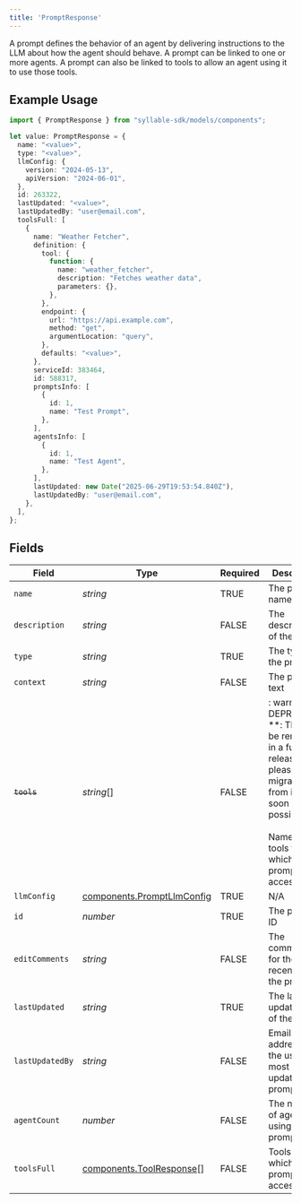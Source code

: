 ```yaml
---
title: 'PromptResponse'
---
```


A prompt defines the behavior of an agent by delivering instructions to the LLM about how the
agent should behave. A prompt can be linked to one or more agents. A prompt can also be linked to
tools to allow an agent using it to use those tools.

## Example Usage

```typescript
import { PromptResponse } from "syllable-sdk/models/components";

let value: PromptResponse = {
  name: "<value>",
  type: "<value>",
  llmConfig: {
    version: "2024-05-13",
    apiVersion: "2024-06-01",
  },
  id: 263322,
  lastUpdated: "<value>",
  lastUpdatedBy: "user@email.com",
  toolsFull: [
    {
      name: "Weather Fetcher",
      definition: {
        tool: {
          function: {
            name: "weather_fetcher",
            description: "Fetches weather data",
            parameters: {},
          },
        },
        endpoint: {
          url: "https://api.example.com",
          method: "get",
          argumentLocation: "query",
        },
        defaults: "<value>",
      },
      serviceId: 383464,
      id: 588317,
      promptsInfo: [
        {
          id: 1,
          name: "Test Prompt",
        },
      ],
      agentsInfo: [
        {
          id: 1,
          name: "Test Agent",
        },
      ],
      lastUpdated: new Date("2025-06-29T19:53:54.840Z"),
      lastUpdatedBy: "user@email.com",
    },
  ],
};
```

## Fields

| Field                                                                                                                                                                      | Type                                                                                                                                                                       | Required                                                                                                                                                                   | Description                                                                                                                                                                | Example                                                                                                                                                                    |
| -------------------------------------------------------------------------------------------------------------------------------------------------------------------------- | -------------------------------------------------------------------------------------------------------------------------------------------------------------------------- | -------------------------------------------------------------------------------------------------------------------------------------------------------------------------- | -------------------------------------------------------------------------------------------------------------------------------------------------------------------------- | -------------------------------------------------------------------------------------------------------------------------------------------------------------------------- |
| `name`                                                                                                                                                                     | *string*                                                                                                                                                                   | TRUE                                                                                                                                                         | The prompt name                                                                                                                                                            |                                                                                                                                                                            |
| `description`                                                                                                                                                              | *string*                                                                                                                                                                   | FALSE                                                                                                                                                         | The description of the prompt                                                                                                                                              |                                                                                                                                                                            |
| `type`                                                                                                                                                                     | *string*                                                                                                                                                                   | TRUE                                                                                                                                                         | The type of the prompt                                                                                                                                                     |                                                                                                                                                                            |
| `context`                                                                                                                                                                  | *string*                                                                                                                                                                   | FALSE                                                                                                                                                         | The prompt text                                                                                                                                                            |                                                                                                                                                                            |
| ~~`tools`~~                                                                                                                                                                | *string*[]                                                                                                                                                                 | FALSE                                                                                                                                                         | : warning: ** DEPRECATED **: This will be removed in a future release, please migrate away from it as soon as possible.<br/><br/>Names of the tools to which the prompt has access |                                                                                                                                                                            |
| `llmConfig`                                                                                                                                                                | [components.PromptLlmConfig](/sdk-docs/models/components/promptllmconfig)                                                                                                   | TRUE                                                                                                                                                         | N/A                                                                                                                                                                        |                                                                                                                                                                            |
| `id`                                                                                                                                                                       | *number*                                                                                                                                                                   | TRUE                                                                                                                                                         | The prompt ID                                                                                                                                                              |                                                                                                                                                                            |
| `editComments`                                                                                                                                                             | *string*                                                                                                                                                                   | FALSE                                                                                                                                                         | The comments for the most recent edit to the prompt                                                                                                                        |                                                                                                                                                                            |
| `lastUpdated`                                                                                                                                                              | *string*                                                                                                                                                                   | TRUE                                                                                                                                                         | The last updated date of the prompt                                                                                                                                        |                                                                                                                                                                            |
| `lastUpdatedBy`                                                                                                                                                            | *string*                                                                                                                                                                   | FALSE                                                                                                                                                         | Email address of the user who most recently updated the prompt                                                                                                             | user@email.com                                                                                                                                                             |
| `agentCount`                                                                                                                                                               | *number*                                                                                                                                                                   | FALSE                                                                                                                                                         | The number of agents using the prompt                                                                                                                                      |                                                                                                                                                                            |
| `toolsFull`                                                                                                                                                                | [components.ToolResponse](/sdk-docs/models/components/toolresponse)[]                                                                                                       | FALSE                                                                                                                                                         | Tools to which the prompt has access                                                                                                                                       |                                                                                                                                                                            |